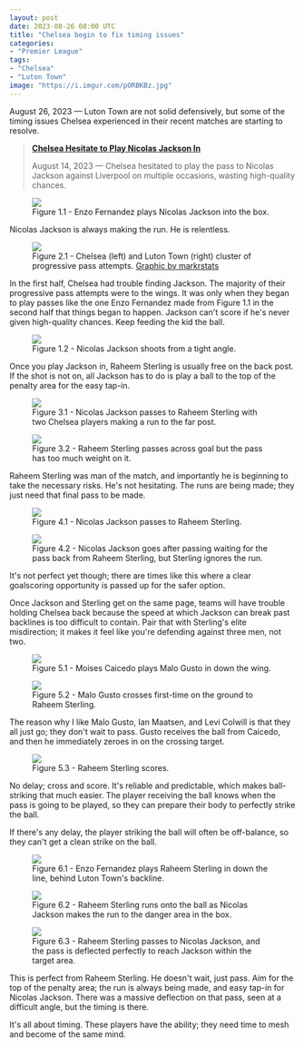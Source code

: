 ```yaml
---
layout: post
date: 2023-08-26 08:00 UTC
title: "Chelsea begin to fix timing issues"
categories:
- "Premier League"
tags:
- "Chelsea"
- "Luton Town"
image: "https://i.imgur.com/pORBKBz.jpg"
---
```


August 26, 2023 — Luton Town are not solid defensively, but some of the timing issues Chelsea experienced in their recent matches are starting to resolve.

<!---more--->

> **[Chelsea Hesitate to Play Nicolas Jackson In](https://tacticsjournal.com/2023/08/14/chelsea-hesitate-to-play-nicolas-jackson-in/)**
> 
> August 14, 2023 — Chelsea hesitated to play the pass to Nicolas Jackson against Liverpool on multiple occasions, wasting high-quality chances.

<figure>
    <img src="https://i.imgur.com/pORBKBz.jpg">
    <figcaption>Figure 1.1 - Enzo Fernandez plays Nicolas Jackson into the box.</figcaption>
</figure>

Nicolas Jackson is always making the run. He is relentless.

<figure>
    <img src="https://i.imgur.com/eYQ2h27.jpg">
    <figcaption>Figure 2.1 - Chelsea (left) and Luton Town (right) cluster of progressive pass attempts. <a href="https://x.com/markstatsbot/status/1695179363459956907?s=46&t=YC8lQJTh43E_mBQW40Ct2g">Graphic by markrstats</a></figcaption>
</figure> 

In the first half, Chelsea had trouble finding Jackson. The majority of their progressive pass attempts were to the wings. It was only when they began to play passes like the one Enzo Fernandez made from Figure 1.1 in the second half that things began to happen. Jackson can't score if he's never given high-quality chances. Keep feeding the kid the ball.

<figure>
    <img src="https://i.imgur.com/64FU0WP.jpg">
    <figcaption>Figure 1.2 - Nicolas Jackson shoots from a tight angle.</figcaption>
</figure>

Once you play Jackson in, Raheem Sterling is usually free on the back post. If the shot is not on, all Jackson has to do is play a ball to the top of the penalty area for the easy tap-in.

<figure>
    <img src="https://i.imgur.com/Ii6YIa9.jpg">
    <figcaption>Figure 3.1 - Nicolas Jackson passes to Raheem Sterling with two Chelsea players making a run to the far post.</figcaption>
</figure>

<figure>
    <img src="https://i.imgur.com/CwOozGL.jpg">
    <figcaption>Figure 3.2 - Raheem Sterling passes across goal but the pass has too much weight on it.</figcaption>
</figure>

Raheem Sterling was man of the match, and importantly he is beginning to take the necessary risks. He's not hesitating. The runs are being made; they just need that final pass to be made.

<figure>
    <img src="https://i.imgur.com/nZgimwE.jpg">
    <figcaption>Figure 4.1 - Nicolas Jackson passes to Raheem Sterling.</figcaption>
</figure>

<figure>
    <img src="https://i.imgur.com/w9k6amo.jpg">
    <figcaption>Figure 4.2 - Nicolas Jackson goes after passing waiting for the pass back from Raheem Sterling, but Sterling ignores the run.</figcaption>
</figure>

It's not perfect yet though; there are times like this where a clear goalscoring opportunity is passed up for the safer option.

Once Jackson and Sterling get on the same page, teams will have trouble holding Chelsea back because the speed at which Jackson can break past backlines is too difficult to contain. Pair that with Sterling's elite misdirection; it makes it feel like you're defending against three men, not two.

<figure>
    <img src="https://i.imgur.com/gnX4mNY.jpg">
    <figcaption>Figure 5.1 - Moises Caicedo plays Malo Gusto in down the wing.</figcaption>
</figure>

<figure>
    <img src="https://i.imgur.com/49VE4l8.jpg">
    <figcaption>Figure 5.2 - Malo Gusto crosses first-time on the ground to Raheem Sterling.</figcaption>
</figure>

The reason why I like Malo Gusto, Ian Maatsen, and Levi Colwill is that they all just go; they don't wait to pass. Gusto receives the ball from Caicedo, and then he immediately zeroes in on the crossing target.

<figure>
    <img src="https://i.imgur.com/4pBDoNE.jpg">
    <figcaption>Figure 5.3 - Raheem Sterling scores.</figcaption>
</figure>

No delay; cross and score. It's reliable and predictable, which makes ball-striking that much easier. The player receiving the ball knows when the pass is going to be played, so they can prepare their body to perfectly strike the ball.

If there's any delay, the player striking the ball will often be off-balance, so they can't get a clean strike on the ball.

<figure>
    <img src="https://i.imgur.com/KfrdM9l.jpg">
    <figcaption>Figure 6.1 - Enzo Fernandez plays Raheem Sterling in down the line, behind Luton Town's backline.</figcaption>
</figure>

<figure>
    <img src="https://i.imgur.com/0gTw521.jpg">
    <figcaption>Figure 6.2 - Raheem Sterling runs onto the ball as Nicolas Jackson makes the run to the danger area in the box.</figcaption>
</figure>

<figure>
    <img src="https://i.imgur.com/GDrIp9G.jpg">
    <figcaption>Figure 6.3 - Raheem Sterling passes to Nicolas Jackson, and the pass is deflected perfectly to reach Jackson within the target area.</figcaption>
</figure>

This is perfect from Raheem Sterling. He doesn't wait, just pass. Aim for the top of the penalty area; the run is always being made, and easy tap-in for Nicolas Jackson. There was a massive deflection on that pass, seen at a difficult angle, but the timing is there.

It's all about timing. These players have the ability; they need time to mesh and become of the same mind.

